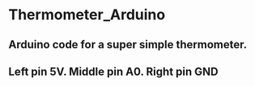 # Thermometer_Arduino
Arduino code for a super simple thermometer.
---
Left pin 5V.
Middle pin A0.
Right pin GND
---
